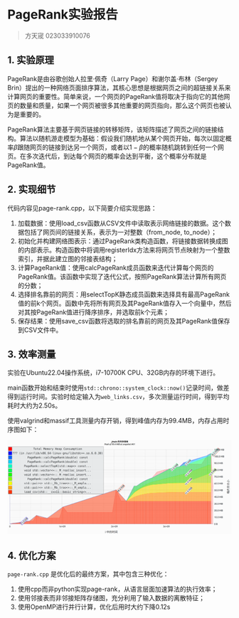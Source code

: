 # PageRank实验报告

> 方天宬 023033910076

## 1. 实验原理

PageRank是由谷歌创始人拉里·佩奇（Larry Page）和谢尔盖·布林（Sergey Brin）提出的一种网络页面排序算法，其核心思想是根据网页之间的超链接关系来计算网页的重要性。简单来说，一个网页的PageRank值将取决于指向它的其他网页的数量和质量，如果一个网页被很多其他重要的网页指向，那么这个网页也被认为是重要的。

PageRank算法主要基于网页链接的转移矩阵，该矩阵描述了网页之间的链接结构。算法以随机游走模型为基础：假设我们随机地从某个网页开始，每次以固定概率$\beta$跟随网页的链接到达另一个网页，或者以$1-\beta$的概率随机跳转到任何一个网页。在多次迭代后，到达每个网页的概率会达到平衡，这个概率分布就是PageRank值。

## 2. 实现细节

代码内容见page-rank.cpp，以下简要介绍实现思路：

1. 加载数据：使用load_csv函数从CSV文件中读取表示网络链接的数据。这个数据包括了网页间的链接关系，表示为一对整数（from_node, to_node）；
2. 初始化并构建网络图表示：通过PageRank类构造函数，将链接数据转换成图的内部表示。构造函数中将调用registerIdx方法来将网页节点映射为一个整数索引，并据此建立图的邻接表结构；
3. 计算PageRank值：使用calcPageRank成员函数来迭代计算每个网页的PageRank值。该函数中实现了迭代公式，按照PageRank算法计算所有网页的分数；
4. 选择排名靠前的网页：用selectTopK静态成员函数来选择具有最高PageRank值的前k个网页。函数中先将所有网页及其PageRank值存入一个向量中，然后对其按PageRank值进行降序排序，并选取前k个元素；
5. 保存结果：使用save_csv函数将选取的排名靠前的网页及其PageRank值保存到CSV文件中。

## 3. 效率测量

实验在Ubuntu22.04操作系统，i7-10700K CPU、32GB内存的环境下进行。

main函数开始和结束时使用`std::chrono::system_clock::now()`记录时间，做差得到运行时间。实验时给定输入为`web_links.csv`，多次测量运行时间，得到平均耗时大约为2.50s。

使用valgrind和massif工具测量内存开销，得到峰值内存为99.4MB，内存占用时序图如下：

![](mem.png)


## 4. 优化方案

`page-rank.cpp` 是优化后的最终方案，其中包含三种优化：

1. 使用cpp而非python实现page-rank，从语言层面加速算法的执行效率；
2. 使用邻接表而非邻接矩阵存储图，充分利用了输入数据的离散特征；
3. 使用OpenMP进行并行计算，优化后用时大约下降0.12s




